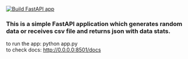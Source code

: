 [![Build FastAPI app](https://github.com/brauden/individual-project-1/actions/workflows/main.yml/badge.svg)](https://github.com/brauden/individual-project-1/actions/workflows/main.yml)

### This is a simple FastAPI application which generates random data or receives csv file and returns json with data stats.

to run the app: python app.py\
to check docs: http://0.0.0.0:8501/docs
